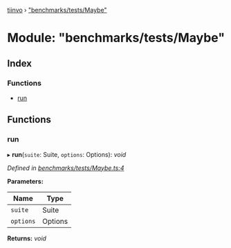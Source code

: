 [tiinvo](../README.md) › ["benchmarks/tests/Maybe"](_benchmarks_tests_maybe_.md)

# Module: "benchmarks/tests/Maybe"

## Index

### Functions

* [run](_benchmarks_tests_maybe_.md#run)

## Functions

###  run

▸ **run**(`suite`: Suite, `options`: Options): *void*

*Defined in [benchmarks/tests/Maybe.ts:4](https://github.com/OctoD/tiinvo/blob/6df333b/src/benchmarks/tests/Maybe.ts#L4)*

**Parameters:**

Name | Type |
------ | ------ |
`suite` | Suite |
`options` | Options |

**Returns:** *void*
